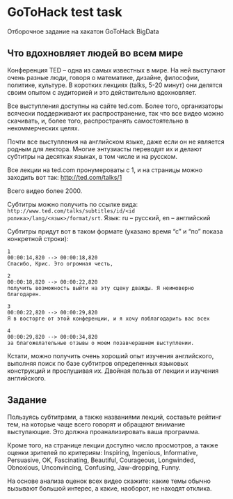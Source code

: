 # GoToHack test task
Отборочное задание на хакатон GoToHack BigData

## Что вдохновляет людей во всем мире

Конференция TED – одна из самых известных в мире. На ней выступают очень разные люди, говоря о математике, дизайне, философии, политике, культуре. В коротких лекциях (talks, 5-20 минут) они делятся своим опытом с аудиторией и это действительно вдохновляет.

Все выступления доступны на сайте ted.com. Более того, организаторы всячески поддерживают их распространение, так что все видео можно скачивать, и, более того, распространять самостоятельно в некоммерческих целях.

Почти все выступления на английском языке, даже если он не является родным для лектора. Многие энтузиасты переводят их и делают субтитры на десятках языках, в том числе и на русском.

Все лекции на ted.com пронумероваты с 1, и на страницы можно заходить вот так: http://ted.com/talks/1

Всего видео более 2000.

Субтитры можно получить по ссылке вида:
`http://www.ted.com/talks/subtitles/id/<id ролика>/lang/<язык>/format/srt`.
Язык: ru – русский, en – английский

Субтитры придут вот в таком формате (указано время “с” и “по” показа конкретной строки):

```
1
00:00:14,820 --> 00:00:18,820
Спасибо, Крис. Это огромная честь,

2
00:00:18,820 --> 00:00:22,820
получить возможность выйти на эту сцену дважды. Я неимоверно благодарен.

3
00:00:22,820 --> 00:00:29,820
Я в восторге от этой конференции, и я хочу поблагодарить вас всех

4
00:00:29,820 --> 00:00:34,820
за благожелательные отзывы о моем позавчерашнем выступлении.
```

Кстати, можно получить очень хороший опыт изучения английского, выполняя поиск по базе субтитров определенных языковых конструкций и прослушивая их. Двойная польза от лекции и изучения английского.

## Задание

Пользуясь субтитрами, а также названиями лекций, составьте рейтинг тем, на которые чаще всего говорят и обращают внимание выступающие. Это должна проанализировать ваша программа.

Кроме того, на странице лекции доступно число просмотров, а также оценки зрителей по критериям: Inspiring, Ingenious, Informative, Persuasive, OK, Fascinating, Beautiful, Courageous, Longwinded, Obnoxious, Unconvincing, Confusing, Jaw-dropping, Funny.

На основе анализа оценок всех видео скажите: какие темы обычно вызывают большой интерес, а какие, наоборот, не находят отклика.
